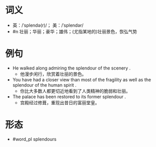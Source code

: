 # 词义
- 英：/ˈsplendə(r)/； 美：/ˈsplendər/
- #n 壮丽；华丽；豪华；雄伟；(尤指某地的)壮丽景色，恢弘气势
# 例句
- He walked along admiring the splendour of the scenery .
	- 他漫步闲行，欣赏着壮丽的景色。
- You have had a closer view than most of the fragility as well as the splendour of the human spirit .
	- 你比大多数人都更切近地看到了人类精神的脆弱和壮丽。
- The palace has been restored to its former splendour .
	- 宫殿经过修葺，重现出昔日的富丽堂皇。
# 形态
- #word_pl splendours

